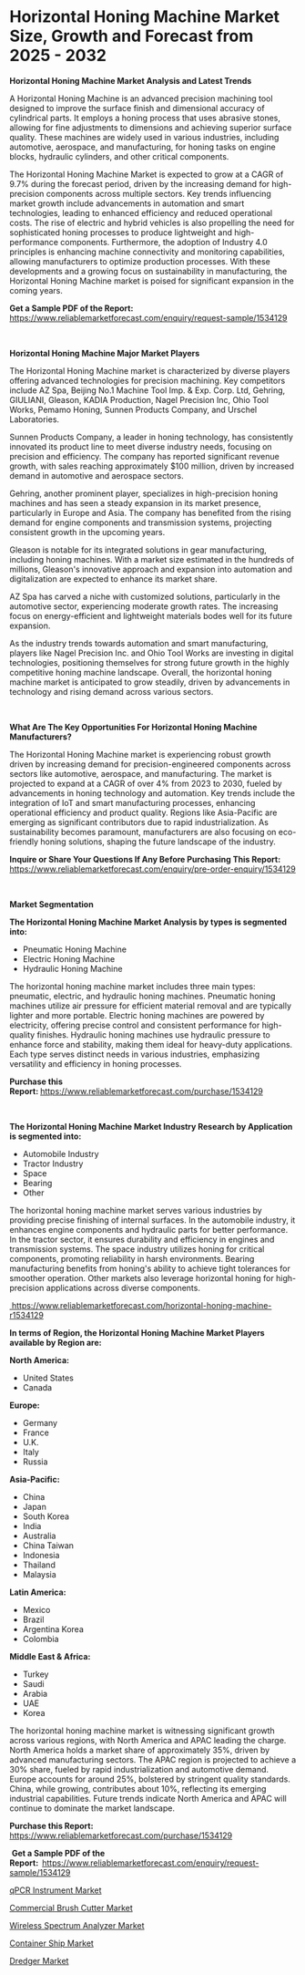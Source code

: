 <p><h1>Horizontal Honing Machine Market Size, Growth and Forecast from 2025 - 2032</h1></p><p><strong>Horizontal Honing Machine Market Analysis and Latest Trends</strong></p>
<p><p>A Horizontal Honing Machine is an advanced precision machining tool designed to improve the surface finish and dimensional accuracy of cylindrical parts. It employs a honing process that uses abrasive stones, allowing for fine adjustments to dimensions and achieving superior surface quality. These machines are widely used in various industries, including automotive, aerospace, and manufacturing, for honing tasks on engine blocks, hydraulic cylinders, and other critical components.</p><p>The Horizontal Honing Machine Market is expected to grow at a CAGR of 9.7% during the forecast period, driven by the increasing demand for high-precision components across multiple sectors. Key trends influencing market growth include advancements in automation and smart technologies, leading to enhanced efficiency and reduced operational costs. The rise of electric and hybrid vehicles is also propelling the need for sophisticated honing processes to produce lightweight and high-performance components. Furthermore, the adoption of Industry 4.0 principles is enhancing machine connectivity and monitoring capabilities, allowing manufacturers to optimize production processes. With these developments and a growing focus on sustainability in manufacturing, the Horizontal Honing Machine market is poised for significant expansion in the coming years.</p></p>
<p><strong>Get a Sample PDF of the Report:&nbsp;</strong> <a href="https://www.reliablemarketforecast.com/enquiry/request-sample/1534129?utm_campaign=1169&utm_medium=2&utm_source=Github&utm_content=ia&utm_term=08042025&utm_id=horizontal-honing-machine">https://www.reliablemarketforecast.com/enquiry/request-sample/1534129</a></p>
<p>&nbsp;</p>
<p><strong>Horizontal Honing Machine Major Market Players</strong></p>
<p><p>The Horizontal Honing Machine market is characterized by diverse players offering advanced technologies for precision machining. Key competitors include AZ Spa, Beijing No.1 Machine Tool Imp. & Exp. Corp. Ltd, Gehring, GIULIANI, Gleason, KADIA Production, Nagel Precision Inc, Ohio Tool Works, Pemamo Honing, Sunnen Products Company, and Urschel Laboratories.</p><p>Sunnen Products Company, a leader in honing technology, has consistently innovated its product line to meet diverse industry needs, focusing on precision and efficiency. The company has reported significant revenue growth, with sales reaching approximately $100 million, driven by increased demand in automotive and aerospace sectors.</p><p>Gehring, another prominent player, specializes in high-precision honing machines and has seen a steady expansion in its market presence, particularly in Europe and Asia. The company has benefited from the rising demand for engine components and transmission systems, projecting consistent growth in the upcoming years.</p><p>Gleason is notable for its integrated solutions in gear manufacturing, including honing machines. With a market size estimated in the hundreds of millions, Gleason's innovative approach and expansion into automation and digitalization are expected to enhance its market share.</p><p>AZ Spa has carved a niche with customized solutions, particularly in the automotive sector, experiencing moderate growth rates. The increasing focus on energy-efficient and lightweight materials bodes well for its future expansion.</p><p>As the industry trends towards automation and smart manufacturing, players like Nagel Precision Inc. and Ohio Tool Works are investing in digital technologies, positioning themselves for strong future growth in the highly competitive honing machine landscape. Overall, the horizontal honing machine market is anticipated to grow steadily, driven by advancements in technology and rising demand across various sectors.</p></p>
<p>&nbsp;</p>
<p><strong>What Are The Key Opportunities For Horizontal Honing Machine Manufacturers?</strong></p>
<p><p>The Horizontal Honing Machine market is experiencing robust growth driven by increasing demand for precision-engineered components across sectors like automotive, aerospace, and manufacturing. The market is projected to expand at a CAGR of over 4% from 2023 to 2030, fueled by advancements in honing technology and automation. Key trends include the integration of IoT and smart manufacturing processes, enhancing operational efficiency and product quality. Regions like Asia-Pacific are emerging as significant contributors due to rapid industrialization. As sustainability becomes paramount, manufacturers are also focusing on eco-friendly honing solutions, shaping the future landscape of the industry.</p></p>
<p><strong>Inquire or Share Your Questions If Any Before Purchasing This Report:</strong> <a href="https://www.reliablemarketforecast.com/enquiry/pre-order-enquiry/1534129?utm_campaign=1169&utm_medium=2&utm_source=Github&utm_content=ia&utm_term=08042025&utm_id=horizontal-honing-machine">https://www.reliablemarketforecast.com/enquiry/pre-order-enquiry/1534129</a></p>
<p>&nbsp;</p>
<p><strong>Market Segmentation</strong></p>
<p><strong>The Horizontal Honing Machine Market Analysis by types is segmented into:</strong></p>
<p><ul><li>Pneumatic Honing Machine</li><li>Electric Honing Machine</li><li>Hydraulic Honing Machine</li></ul></p>
<p><p>The horizontal honing machine market includes three main types: pneumatic, electric, and hydraulic honing machines. Pneumatic honing machines utilize air pressure for efficient material removal and are typically lighter and more portable. Electric honing machines are powered by electricity, offering precise control and consistent performance for high-quality finishes. Hydraulic honing machines use hydraulic pressure to enhance force and stability, making them ideal for heavy-duty applications. Each type serves distinct needs in various industries, emphasizing versatility and efficiency in honing processes.</p></p>
<p><strong>Purchase this Report:&nbsp;</strong><a href="https://www.reliablemarketforecast.com/purchase/1534129?utm_campaign=1169&utm_medium=2&utm_source=Github&utm_content=ia&utm_term=08042025&utm_id=horizontal-honing-machine">https://www.reliablemarketforecast.com/purchase/1534129</a></p>
<p>&nbsp;</p>
<p><strong>The Horizontal Honing Machine Market Industry Research by Application is segmented into:</strong></p>
<p><ul><li>Automobile Industry</li><li>Tractor Industry</li><li>Space</li><li>Bearing</li><li>Other</li></ul></p>
<p><p>The horizontal honing machine market serves various industries by providing precise finishing of internal surfaces. In the automobile industry, it enhances engine components and hydraulic parts for better performance. In the tractor sector, it ensures durability and efficiency in engines and transmission systems. The space industry utilizes honing for critical components, promoting reliability in harsh environments. Bearing manufacturing benefits from honing's ability to achieve tight tolerances for smoother operation. Other markets also leverage horizontal honing for high-precision applications across diverse components.</p></p>
<p><a href="https://www.reliablemarketforecast.com/horizontal-honing-machine-r1534129?utm_campaign=1169&utm_medium=2&utm_source=Github&utm_content=ia&utm_term=08042025&utm_id=horizontal-honing-machine">&nbsp;https://www.reliablemarketforecast.com/horizontal-honing-machine-r1534129</a></p>
<p><strong>In terms of Region, the Horizontal Honing Machine Market Players available by Region are:</strong></p>
<p>
    <p> <strong> North America: </strong>
        <ul>
            <li>United States</li>
            <li>Canada</li>
        </ul>
        </p> 
    <p> <strong> Europe: </strong>
        <ul>
            <li>Germany</li>
            <li>France</li>
            <li>U.K.</li>
            <li>Italy</li>
            <li>Russia</li>
        </ul>
        </p> 
    <p> <strong> Asia-Pacific: </strong>
        <ul>
            <li>China</li>
            <li>Japan</li>
            <li>South Korea</li>
            <li>India</li>
            <li>Australia</li>
            <li>China Taiwan</li>
            <li>Indonesia</li>
            <li>Thailand</li>
            <li>Malaysia</li>
        </ul>
        </p> 
    <p> <strong> Latin America: </strong>
        <ul>
            <li>Mexico</li>
            <li>Brazil</li>
            <li>Argentina Korea</li>
            <li>Colombia</li>
        </ul>
        </p> 
    <p> <strong> Middle East & Africa: </strong>
        <ul>
            <li>Turkey</li>
            <li>Saudi</li>
            <li>Arabia</li>
            <li>UAE</li>
            <li>Korea</li>
        </ul>
    </p>
    </p>
<p><p>The horizontal honing machine market is witnessing significant growth across various regions, with North America and APAC leading the charge. North America holds a market share of approximately 35%, driven by advanced manufacturing sectors. The APAC region is projected to achieve a 30% share, fueled by rapid industrialization and automotive demand. Europe accounts for around 25%, bolstered by stringent quality standards. China, while growing, contributes about 10%, reflecting its emerging industrial capabilities. Future trends indicate North America and APAC will continue to dominate the market landscape.</p></p>
<p><strong>Purchase this Report: </strong><a href="https://www.reliablemarketforecast.com/purchase/1534129?utm_campaign=1169&utm_medium=2&utm_source=Github&utm_content=ia&utm_term=08042025&utm_id=horizontal-honing-machine">https://www.reliablemarketforecast.com/purchase/1534129</a></p>
<p>&nbsp;<strong>Get a Sample PDF of the Report:&nbsp;&nbsp;</strong><a href="https://www.reliablemarketforecast.com/enquiry/request-sample/1534129?utm_campaign=1169&utm_medium=2&utm_source=Github&utm_content=ia&utm_term=08042025&utm_id=horizontal-honing-machine">https://www.reliablemarketforecast.com/enquiry/request-sample/1534129</a></p>
<p><strong></strong></p>
<p><p><a href="https://github.com/shamyzinniwl/Market-Research-Report-List-1/blob/main/qpcr-instrument-market.md?utm_campaign=1169&utm_medium=2&utm_source=Github&utm_content=ia&utm_term=08042025&utm_id=horizontal-honing-machine">qPCR Instrument Market</a></p><p><a href="https://github.com/belhejmawoue/Market-Research-Report-List-1/blob/main/commercial-brush-cutter-market.md?utm_campaign=1169&utm_medium=2&utm_source=Github&utm_content=ia&utm_term=08042025&utm_id=horizontal-honing-machine">Commercial Brush Cutter Market</a></p><p><a href="https://github.com/kalsirollija/Market-Research-Report-List-1/blob/main/wireless-spectrum-analyzer-market.md?utm_campaign=1169&utm_medium=2&utm_source=Github&utm_content=ia&utm_term=08042025&utm_id=horizontal-honing-machine">Wireless Spectrum Analyzer Market</a></p><p><a href="https://github.com/boudykodumi/Market-Research-Report-List-1/blob/main/container-ship-market.md?utm_campaign=1169&utm_medium=2&utm_source=Github&utm_content=ia&utm_term=08042025&utm_id=horizontal-honing-machine">Container Ship Market</a></p><p><a href="https://github.com/vsiljgestel/Market-Research-Report-List-1/blob/main/dredger-market.md?utm_campaign=1169&utm_medium=2&utm_source=Github&utm_content=ia&utm_term=08042025&utm_id=horizontal-honing-machine">Dredger Market</a></p></p>
